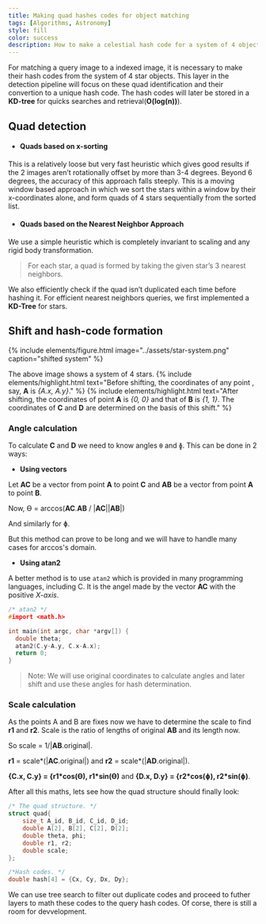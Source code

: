 ```yaml
---
title: Making quad hashes codes for object matching
tags: [Algorithms, Astronomy]
style: fill
color: success
description: How to make a celestial hash code for a system of 4 objects.
---
```


For matching a query image to a indexed image, it is necessary to make 
their hash codes from the system of 4 star objects. This layer in the 
detection pipeline will focus on these quad identification and their 
convertion to a unique hash code. The hash codes will later be stored 
in a **KD-tree** for quicks searches and retrieval(**O(log(n))**).

## Quad detection

- #### Quads based on x-sorting

This is a relatively loose but very fast heuristic which gives good results 
if the 2 images aren’t rotationally offset by more than 3-4 degrees. 
Beyond 6 degrees, the accuracy of this approach falls steeply. This is a moving window
based approach in which we sort the stars within a window by their x-coordinates alone, 
and form quads of 4 stars sequentially from the sorted list.


- #### Quads based on the Nearest Neighbor Approach

We use a simple heuristic which is completely invariant to scaling 
and any rigid body transformation.

> For each star, a quad is formed by taking the given star’s 3 nearest neighbors.

We also efficiently check if the quad isn’t duplicated each time before hashing it. 
For efficient nearest neighbors queries, we first implemented a **KD-Tree** for stars.


## Shift and hash-code formation

{% include elements/figure.html image="../assets/star-system.png" caption="shifted system" %}

The above image shows a system of 4 stars. 
{% include elements/highlight.html text="Before shifting, the coordinates of any point , say, **A**  is *{A.x, A.y}*." %}
{% include elements/highlight.html text="After shifting, the coordinates of point **A**  is *{0, 0}* and that of 
**B** is *{1, 1}*. The coordinates of **C** and **D** are determined on the basis of this shift." %}

### Angle calculation

To calculate **C** and **D** we need to know angles `Ɵ` and `ɸ`. This can be done in 2 ways:

- **Using vectors**

Let **AC**  be a vector from point **A** to point **C** and **AB**  be a vector from point **A** to point **B**.

Now, Ɵ = arccos(**AC**.**AB** / |**AC**||**AB**|)

And similarly for ɸ.

But this method can prove to be long and we will have to handle many cases for arccos's domain.

- **Using atan2**

A better method is to use `atan2` which is provided in many programming languages, including C. 
It is the angel made by the vector **AC** with the positive *X-axis*.

```c
/* atan2 */
#import <math.h>

int main(int argc, char *argv[]) {
  double theta;
  atan2(C.y-A.y, C.x-A.x);
  return 0;
}
```

> Note: We will use original coordinates to calculate angles and later shift and use these angles for hash determination.

### Scale calculation

As the points A and B are fixes now we have to determine the scale to find **r1** and **r2**. 
Scale is the ratio of lengths of original **AB** and its length now. 

So scale = 1/|**AB**.original|.

**r1** = scale*(|**AC**.original|) and **r2** = scale*(|**AD**.original|).

**{C.x, C.y} = {r1\*cos(Ɵ), r1\*sin(Ɵ)** and **{D.x, D.y} = {r2\*cos(ɸ), r2\*sin(ɸ)**.

After all this maths, lets see how the quad structure should finally look:

```c
/* The quad structure. */
struct quad{
    size_t A_id, B_id, C_id, D_id;
    double A[2], B[2], C[2], D[2];
    double theta, phi;
    double r1, r2;
    double scale;
};

/*Hash codes. */
double hash[4] = {Cx, Cy, Dx, Dy};
```

We can use tree search to filter out duplicate codes and proceed to futher layers to math these codes to 
the query hash codes. Of corse, there is still a room for devvelopment.